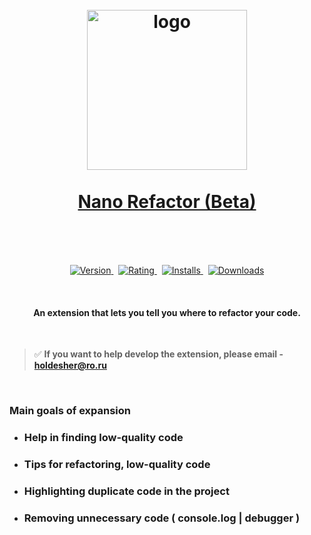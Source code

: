 <h1 align="center">
   <a href="https://marketplace.visualstudio.com/items?itemName=kah3vich.nano-refactor">
        <br />
        <img src="https://raw.githubusercontent.com/kah3vich/Nano-Refactor/master/assets/logo.png" alt="logo" width="256">
        <br />
        <br />
        Nano Refactor (Beta)
        <br />
        <br />
    </a>
</h1>

<br />

<p align="center">
    <a href="https://marketplace.visualstudio.com/items?itemName=kah3vich.nano-refactor">
        <img src="https://vsmarketplacebadges.dev/version-short/kah3vich.nano-refactor.svg?style=for-the-badge&colorA=252526&colorB=43A047&label=VERSION" alt="Version">
    </a>&nbsp;
    <a href="https://marketplace.visualstudio.com/items?itemName=kah3vich.nano-refactor">
        <img src="https://vsmarketplacebadges.dev/rating-short/kah3vich.nano-refactor.svg?style=for-the-badge&colorA=252526&colorB=43A047&label=Rating" alt="Rating">
    </a>&nbsp;
    <a href="https://marketplace.visualstudio.com/items?itemName=kah3vich.nano-refactor">
        <img src="https://vsmarketplacebadges.dev/installs-short/kah3vich.nano-refactor.svg?style=for-the-badge&colorA=252526&colorB=43A047&label=Installs" alt="Installs">
    </a>&nbsp;
    <a href="https://marketplace.visualstudio.com/items?itemName=kah3vich.nano-refactor">
        <img src="https://vsmarketplacebadges.dev/downloads-short/kah3vich.nano-refactor.svg?style=for-the-badge&colorA=252526&colorB=43A047&label=Downloads" alt="Downloads">
    </a>
</p>

<br />

<h4 align="center">An extension that lets you tell you where to refactor your code.</h4>

<br />

> ✅ **If you want to help develop the extension, please email - holdesher@ro.ru**

<br />

### Main goals of expansion

- ### Help in finding low-quality code
- ### Tips for refactoring, low-quality code
- ### Highlighting duplicate code in the project
- ### Removing unnecessary code ( console.log | debugger )
